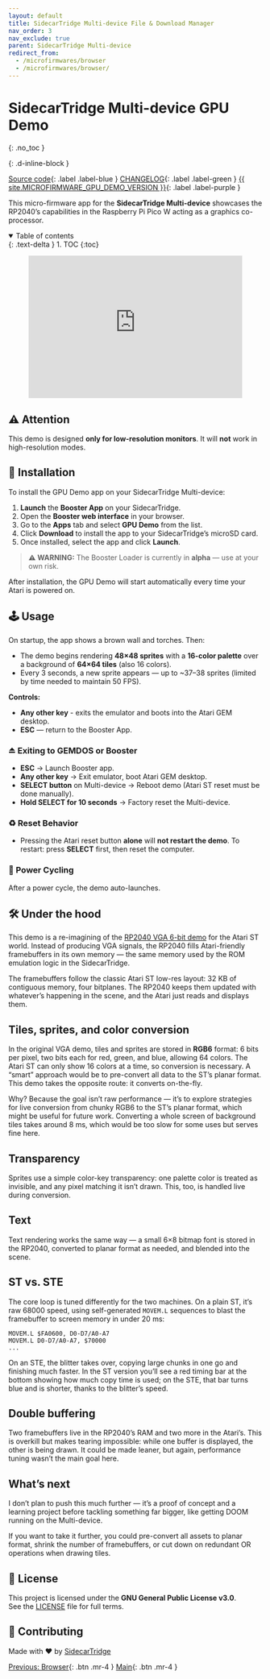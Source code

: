```yaml
---
layout: default
title: SidecarTridge Multi-device File & Download Manager
nav_order: 3
nav_exclude: true
parent: SidecarTridge Multi-device
redirect_from:
  - /microfirmwares/browser
  - /microfirmwares/browser/
---
```


# SidecarTridge Multi-device GPU Demo
{: .no_toc }

{: .d-inline-block }

[Source code](https://github.com/sidecartridge/md-sprites-demo){: .label .label-blue }
[CHANGELOG](https://github.com/sidecartridge/md-sprites-demo/blob/main/CHANGELOG.md){: .label .label-green }
[{{ site.MICROFIRMWARE_GPU_DEMO_VERSION }}](){: .label .label-purple }

This micro-firmware app for the **SidecarTridge Multi-device** showcases the RP2040’s capabilities in the Raspberry Pi Pico W acting as a graphics co-processor.

<details open markdown="block">
  <summary>
    Table of contents
  </summary>
  {: .text-delta }
1. TOC
{:toc}
</details>

<figure class="video_container" style="position: relative; padding-bottom: 56.25%; height: 0; overflow: hidden; max-width: 100%; background: #000;">
  <iframe 
    style="position: absolute; top: 0; left: 0; width: 100%; height: 100%; border: 0;"
    src="https://www.youtube.com/embed/NPjklKdaaVs?iv_load_policy=3&modestbranding=1&playsinline=1&showinfo=0&rel=0&enablejsapi=1"
    loading="lazy"
    allowfullscreen
    allowtransparency>
  </iframe>
</figure>

## ⚠️ Attention

This demo is designed **only for low-resolution monitors**.
It will **not** work in high-resolution modes.

## 🚀 Installation

To install the GPU Demo app on your SidecarTridge Multi-device:

1. **Launch** the **Booster App** on your SidecarTridge.
2. Open the **Booster web interface** in your browser.
3. Go to the **Apps** tab and select **GPU Demo** from the list.
4. Click **Download** to install the app to your SidecarTridge’s microSD card.
5. Once installed, select the app and click **Launch**.

> **⚠️ WARNING:** The Booster Loader is currently in **alpha** — use at your own risk.

After installation, the GPU Demo will start automatically every time your Atari is powered on.

## 🕹️ Usage

On startup, the app shows a brown wall and torches. Then:

* The demo begins rendering **48×48 sprites** with a **16-color palette** over a background of **64×64 tiles** (also 16 colors).
* Every 3 seconds, a new sprite appears — up to \~37–38 sprites (limited by time needed to maintain 50 FPS).

**Controls:**

* **Any other key** - exits the emulator and boots into the Atari GEM desktop.
* **ESC** — return to the Booster App.


### ⏏️ Exiting to GEMDOS or Booster

* **ESC** → Launch Booster app.
* **Any other key** → Exit emulator, boot Atari GEM desktop.
* **SELECT button** on Multi-device → Reboot demo (Atari ST reset must be done manually).
* **Hold SELECT for 10 seconds** → Factory reset the Multi-device.


### ♻️ Reset Behavior

* Pressing the Atari reset button **alone** will **not restart the demo**.
  To restart: press **SELECT** first, then reset the computer.


### 🔄 Power Cycling

After a power cycle, the demo auto-launches.


## 🛠️  Under the hood

This demo is a re-imagining of the [RP2040 VGA 6-bit demo](https://github.com/moefh/pico-vga-6bit-demo) for the Atari ST world. Instead of producing VGA signals, the RP2040 fills Atari-friendly framebuffers in its own memory — the same memory used by the ROM emulation logic in the SidecarTridge.

The framebuffers follow the classic Atari ST low-res layout: 32 KB of contiguous memory, four bitplanes. The RP2040 keeps them updated with whatever’s happening in the scene, and the Atari just reads and displays them.


## Tiles, sprites, and color conversion

In the original VGA demo, tiles and sprites are stored in **RGB6** format: 6 bits per pixel, two bits each for red, green, and blue, allowing 64 colors. The Atari ST can only show 16 colors at a time, so conversion is necessary. A “smart” approach would be to pre-convert all data to the ST’s planar format. This demo takes the opposite route: it converts on-the-fly.

Why? Because the goal isn’t raw performance — it’s to explore strategies for live conversion from chunky RGB6 to the ST’s planar format, which might be useful for future work. Converting a whole screen of background tiles takes around 8 ms, which would be too slow for some uses but serves fine here.


## Transparency

Sprites use a simple color-key transparency: one palette color is treated as invisible, and any pixel matching it isn’t drawn. This, too, is handled live during conversion. 

## Text

Text rendering works the same way — a small 6×8 bitmap font is stored in the RP2040, converted to planar format as needed, and blended into the scene.

## ST vs. STE

The core loop is tuned differently for the two machines. On a plain ST, it’s raw 68000 speed, using self-generated `MOVEM.L` sequences to blast the framebuffer to screen memory in under 20 ms:

```
MOVEM.L $FA0600, D0-D7/A0-A7
MOVEM.L D0-D7/A0-A7, $70000
...
```

On an STE, the blitter takes over, copying large chunks in one go and finishing much faster. In the ST version you’ll see a red timing bar at the bottom showing how much copy time is used; on the STE, that bar turns blue and is shorter, thanks to the blitter’s speed.

## Double buffering

Two framebuffers live in the RP2040’s RAM and two more in the Atari’s. This is overkill but makes tearing impossible: while one buffer is displayed, the other is being drawn. It could be made leaner, but again, performance tuning wasn’t the main goal here.

## What’s next

I don’t plan to push this much further — it’s a proof of concept and a learning project before tackling something far bigger, like getting DOOM running on the Multi-device.

If you want to take it further, you could pre-convert all assets to planar format, shrink the number of framebuffers, or cut down on redundant OR operations when drawing tiles.

## 📜 License

This project is licensed under the **GNU General Public License v3.0**.  
See the [LICENSE](https://github.com/sidecartridge/md-sprites-demo/blob/main/LICENSE) file for full terms.

## 🤝 Contributing
Made with ❤️ by [SidecarTridge](https://sidecartridge.com)

[Previous: Browser](/sidecartridge-multidevice/microfirmwares/browser/){: .btn .mr-4 }
[Main](/sidecartridge-multidevice/){: .btn .mr-4 }
